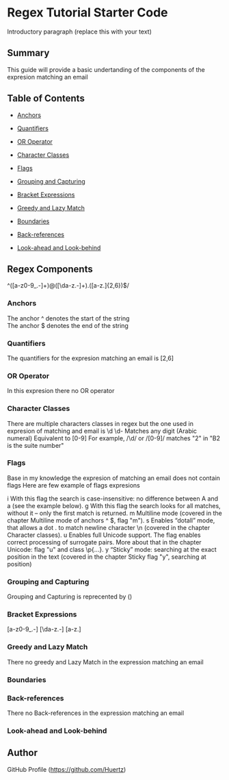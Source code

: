 # Regex Tutorial Starter Code

Introductory paragraph (replace this with your text)

## Summary

This guide will provide a basic undertanding of the components of the expresion matching an email 

## Table of Contents

- [Anchors](#anchors)

- [Quantifiers](#quantifiers)

- [OR Operator](#or-operator)

- [Character Classes](#character-classes)

- [Flags](#flags)

- [Grouping and Capturing](#grouping-and-capturing)

- [Bracket Expressions](#bracket-expressions)

- [Greedy and Lazy Match](#greedy-and-lazy-match)

- [Boundaries](#boundaries)

- [Back-references](#back-references)

- [Look-ahead and Look-behind](#look-ahead-and-look-behind)

## Regex Components

^([a-z0-9_\.-]+)@([\da-z\.-]+)\.([a-z\.]{2,6})$/

### Anchors

The anchor ^ denotes the start of the string  
The anchor $ denotes the end of the string

### Quantifiers

The quantifiers for the expresion matching an email is [2,6]

### OR Operator

In this expresion there no OR operator

### Character Classes

 There are multiple characters classes in regex but the one used in expresion of matching and email is \d
\d- Matches any digit (Arabic numeral) Equivalent to [0-9] For example, /\d/ or /[0-9]/ matches "2" in "B2 is the suite number"

### Flags

Base in my knowledge the expresion of matching an email does not contain flags
Here are few example of flags expresions

i
With this flag the search is case-insensitive: no difference between A and a (see the example below).
g
With this flag the search looks for all matches, without it – only the first match is returned.
m
Multiline mode (covered in the chapter Multiline mode of anchors ^ $, flag "m").
s
Enables “dotall” mode, that allows a dot . to match newline character \n (covered in the chapter Character classes).
u
Enables full Unicode support. The flag enables correct processing of surrogate pairs. More about that in the chapter Unicode: flag "u" and class \p{...}.
y
“Sticky” mode: searching at the exact position in the text (covered in the chapter Sticky flag "y", searching at position)

### Grouping and Capturing

Grouping and Capturing is reprecented by ()

### Bracket Expressions

[a-z0-9_\.-] [\da-z\.-] [a-z\.]

### Greedy and Lazy Match

There no greedy and Lazy Match in the expression matching an email 

### Boundaries

### Back-references

There no Back-references in the expression matching an email 

### Look-ahead and Look-behind

## Author

GitHub Profile (https://github.com/Huertz)
